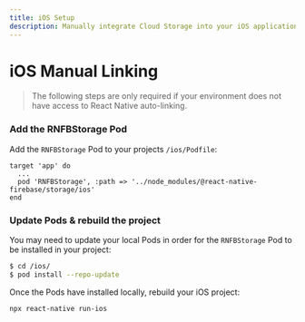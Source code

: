 ```yaml
---
title: iOS Setup
description: Manually integrate Cloud Storage into your iOS application.
---
```


# iOS Manual Linking

> The following steps are only required if your environment does not have access to React Native
> auto-linking.

### Add the RNFBStorage Pod

Add the `RNFBStorage` Pod to your projects `/ios/Podfile`:

```ruby{3}
target 'app' do
  ...
  pod 'RNFBStorage', :path => '../node_modules/@react-native-firebase/storage/ios'
end
```

### Update Pods & rebuild the project

You may need to update your local Pods in order for the `RNFBStorage` Pod to be installed in your project:

```bash
$ cd /ios/
$ pod install --repo-update
```

Once the Pods have installed locally, rebuild your iOS project:

```bash
npx react-native run-ios
```
